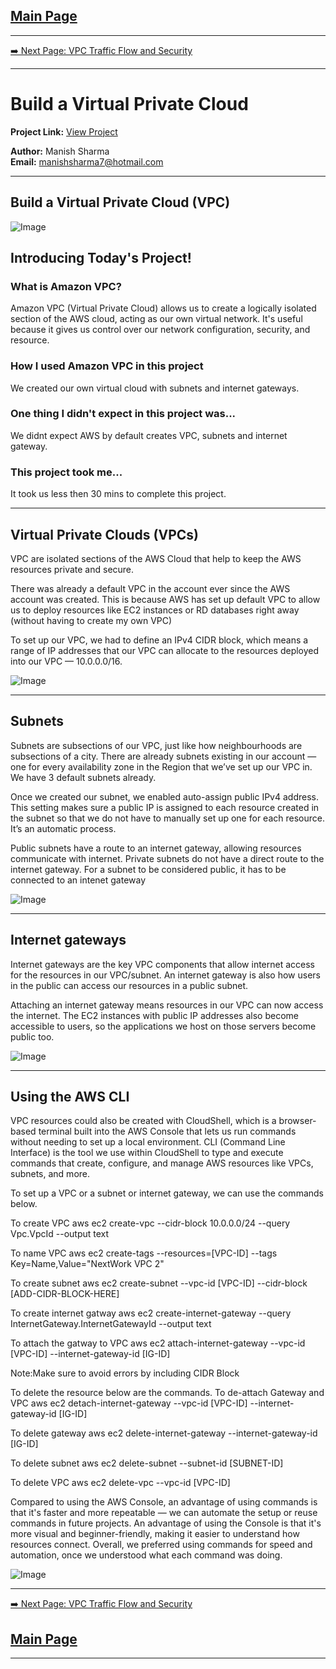 [Main Page](./README.md)
---

---

[➡️ Next Page: VPC Traffic Flow and Security](./legendary-aws-networks-security.md) 

---

# Build a Virtual Private Cloud

**Project Link:** [View Project](http://learn.nextwork.org/projects/aws-networks-vpc)

**Author:** Manish Sharma  
**Email:** manishsharma7@hotmail.com

---

## Build a Virtual Private Cloud (VPC)

![Image](http://learn.nextwork.org/elated_cyan_peaceful_duck/uploads/aws-networks-vpc_2facf927)


## Introducing Today's Project!

### What is Amazon VPC?

Amazon VPC (Virtual Private Cloud) allows us to create a logically isolated section of the AWS cloud, acting as our own virtual network. It's useful because it gives us control over our network configuration, security, and resource.

### How I used Amazon VPC in this project

We created our own virtual cloud with subnets and internet gateways.

### One thing I didn't expect in this project was...

We didnt expect AWS by default creates VPC, subnets and internet gateway.

### This project took me...

It took us less then 30 mins to complete this project.

---

## Virtual Private Clouds (VPCs)

VPC are isolated sections of the AWS Cloud that help to keep the AWS resources private and secure.

There was already a default VPC in the account ever since the AWS account was created. This is because AWS has set up default VPC to allow us to deploy resources like EC2 instances or RD databases right away (without having to create my own VPC)

To set up our VPC, we had to define an IPv4 CIDR block, which means a range of IP addresses that our VPC can allocate to the resources deployed into our VPC — 10.0.0.0/16.

![Image](http://learn.nextwork.org/elated_cyan_peaceful_duck/uploads/aws-networks-vpc_2facf927)

---

## Subnets

Subnets are subsections of our VPC, just like how neighbourhoods are subsections of a city. There are already subnets existing in our account — one for every availability zone in the Region that we’ve set up our VPC in. We have 3 default subnets already.

Once we created our subnet, we enabled auto-assign public IPv4 address. This setting makes sure a public IP is assigned to each resource created in the subnet so that we do not have to manually set up one for each resource. It’s an automatic process.

Public subnets have a route to an internet gateway, allowing resources communicate with internet. Private subnets do not have a direct route to the internet gateway. For a subnet to be considered public, it has to be connected to an intenet gateway

![Image](http://learn.nextwork.org/elated_cyan_peaceful_duck/uploads/aws-networks-vpc_157c4219)

---

## Internet gateways

Internet gateways are the key VPC components that allow internet access for the resources in our VPC/subnet. An internet gateway is also how users in the public can access our resources in a public subnet.

Attaching an internet gateway means resources in our VPC can now access the internet. The EC2 instances with public IP addresses also become accessible to users, so the applications we host on those servers become public too.

![Image](http://learn.nextwork.org/elated_cyan_peaceful_duck/uploads/aws-networks-vpc_4ae90410)

---

## Using the AWS CLI

VPC resources could also be created with CloudShell, which is a browser-based terminal built into the AWS Console that lets us run commands without needing to set up a local environment. CLI (Command Line Interface) is the tool we use within CloudShell to type and execute commands that create, configure, and manage AWS resources like VPCs, subnets, and more.

To set up a VPC or a subnet or internet gateway, we can use the commands below. 

To create VPC
aws ec2 create-vpc --cidr-block 10.0.0.0/24 --query Vpc.VpcId --output text

To name VPC
aws ec2 create-tags --resources=[VPC-ID] --tags Key=Name,Value="NextWork VPC 2"

To create subnet
aws ec2 create-subnet --vpc-id [VPC-ID] --cidr-block [ADD-CIDR-BLOCK-HERE]

To create internet gatway
aws ec2 create-internet-gateway --query InternetGateway.InternetGatewayId --output text

To attach the gatway to VPC
aws ec2 attach-internet-gateway --vpc-id [VPC-ID] --internet-gateway-id [IG-ID]

Note:Make sure to avoid errors by including CIDR Block

To delete the resource below are the commands. 
To de-attach Gateway and VPC
aws ec2 detach-internet-gateway --vpc-id [VPC-ID] --internet-gateway-id [IG-ID]

To delete gateway
aws ec2 delete-internet-gateway --internet-gateway-id [IG-ID]

To delete subnet
aws ec2 delete-subnet --subnet-id [SUBNET-ID]

To delete VPC
aws ec2 delete-vpc --vpc-id [VPC-ID]


Compared to using the AWS Console, an advantage of using commands is that it's faster and more repeatable — we can automate the setup or reuse commands in future projects. An advantage of using the Console is that it's more visual and beginner-friendly, making it easier to understand how resources connect. Overall, we preferred using commands for speed and automation, once we understood what each command was doing.

![Image](http://learn.nextwork.org/elated_cyan_peaceful_duck/uploads/aws-networks-vpc_9b2465411)

---

[➡️ Next Page: VPC Traffic Flow and Security](./legendary-aws-networks-security.md) 

[Main Page](./README.md)
---

---
